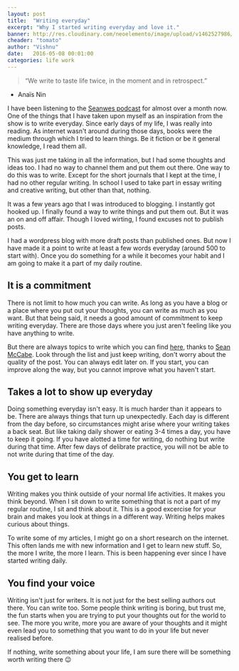 ```yaml
---
layout: post
title:  "Writing everyday"
excerpt: "Why I started writing everyday and love it."
banner: http://res.cloudinary.com/neoelemento/image/upload/v1462527986/blog/writing-min.jpg
cheader: "tomato"
author: "Vishnu"
date:   2016-05-08 00:01:00
categories: life work
---
```

>“We write to taste life twice, in the moment and in retrospect.”
- Anaïs Nin

I have been listening to the [Seanwes podcast](http://seanwes.com/podcast/) for almost over a month now. One of the things that I have taken upon myself as an inspiration from the show is to write everyday. Since early days of my life, I was really into reading. As internet wasn't around during those days, books were the medium through which I tried to learn things. Be it fiction or be it general knowledge, I read them all. 

This was just me taking in all the information, but I had some thoughts and ideas too. I had no way to channel them and put them out there. One way to do this was to write. Except for the short journals that I kept at the time, I had no other regular writing. In school I used to take part in essay writing and creative writing, but other than that, nothing. 

It was a few years ago that I was introduced to blogging. I instantly got hooked up. I finally found a way to write things and put them out. But it was an on and off affair. Though I loved wirting, I found excuses not to publish posts.

I had a wordpress blog with more draft posts than published ones. But now I have made it a point to write at least a few words everyday (around 500 to start with). Once you do something for a while it becomes your habit and I am going to make it a part of my daily routine.

## It is a commitment
There is not limit to how much you can write. As long as you have a blog or a place where you put out your thoughts, you can write as much as you want. But that being said, it needs a good amount of commitment to keep writing everyday. There are those days where you just aren't feeling like you have anything to write. 

But there are always topics to write which you can find [here](http://seanw.es/XyTw), thanks to [Sean McCabe](http://seanwes.com/). Look through the list and just keep writing, don't worry about the quality of the post. You can always edit later on. If you start, you can improve along the way, but you cannot improve what you haven't start.

## Takes a lot to show up everyday
Doing something everyday isn't easy. It is much harder than it appears to be. There are always things that turn up unexpectedly. Each day is different from the day before, so circumstances might arise where your writing takes a back seat. But like taking daily shower or eating 3-4 times a day, you have to keep it going. If you have alotted a time for writing, do nothing but write during that time. After few days of delibrate practice, you will not be able to not write during that time of the day.

## You get to learn
Writing makes you think outside of your normal life activities. It makes you think beyond. When I sit down to write something that is not a part of my regular routine, I sit and think about it. This is a good excercise for your brain and makes you look at things in a different way. Writing helps makes curious about things. 

To write some of my articles, I might go on a short research on the internet. This often lands me with new information and I get to learn new stuff. So, the more I write, the more I learn. This is been happening ever since I have started writing daily.

## You find your voice
Writing isn't just for writers. It is not just for the best selling authors out there. You can write too. Some people think writing is boring, but trust me, the fun starts when you are trying to put your thoughts out for the world to see. The more you write, more you are aware of your thoughts and it might even lead you to something that you want to do in your life but never realised before.

If nothing, write something about your life, I am sure there will be something worth writing there :wink: